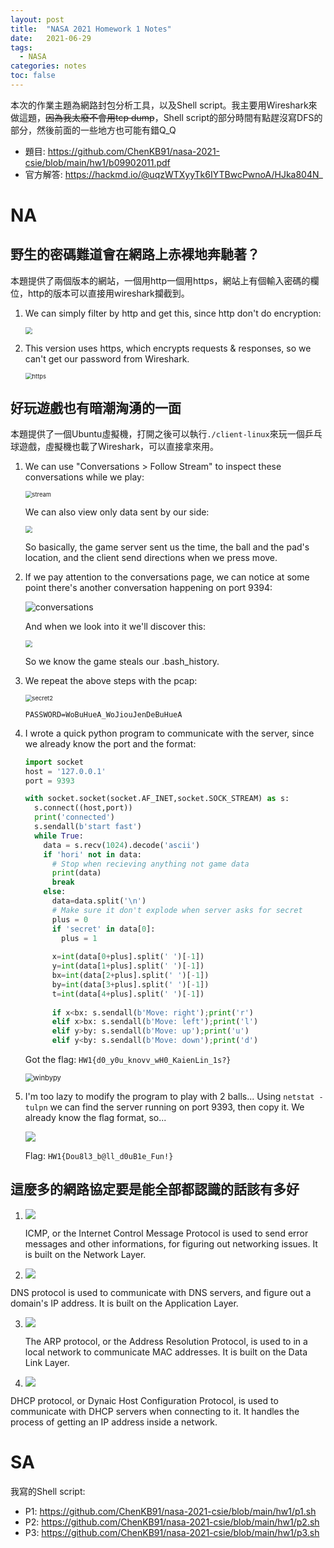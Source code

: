 ```yaml
---
layout: post
title:  "NASA 2021 Homework 1 Notes"
date:   2021-06-29
tags:
  - NASA
categories: notes
toc: false
---
```


本次的作業主題為網路封包分析工具，以及Shell script。我主要用Wireshark來做這題，~~因為我太廢不會用tcp dump~~，Shell script的部分時間有點趕沒寫DFS的部分，然後前面的一些地方也可能有錯Q_Q
<!--description-->
- 題目: https://github.com/ChenKB91/nasa-2021-csie/blob/main/hw1/b09902011.pdf
- 官方解答: https://hackmd.io/@uqzWTXyyTk6IYTBwcPwnoA/HJka804N_

# NA

## 野生的密碼難道會在網路上赤裸地奔馳著？

本題提供了兩個版本的網站，一個用http一個用https，網站上有個輸入密碼的欄位，http的版本可以直接用wireshark攔截到。

1. We can simply filter by http and get this, since http don't do encryption:

   <img src="/assets/img/2021-06-29/httppw.png" style="zoom: 67%;" />

2. This version uses https, which encrypts requests & responses, so we can't get our password from Wireshark.

   <img src="/assets/img/2021-06-29/https.png" alt="https" style="zoom:67%;" />

## 好玩遊戲也有暗潮洶湧的一面

本題提供了一個Ubuntu虛擬機，打開之後可以執行`./client-linux`來玩一個乒乓球遊戲，虛擬機也載了Wireshark，可以直接拿來用。

1. We can use "Conversations > Follow Stream" to inspect these conversations while we play:

   <img src="/assets/img/2021-06-29/stream.png" alt="stream" style="zoom:67%;" />

   We can also view only data sent by our side:

   <img src="/assets/img/2021-06-29/client.png" style="zoom:67%;" />

   So basically, the game server sent us the time, the ball and the pad's location, and the client send directions when we press move.

2. If we pay attention to the conversations page, we can notice at some point there's another conversation happening on port 9394:

   ![conversations](/assets/img/2021-06-29/conversations.png)

   And when we look into it we'll discover this:

   <img src="/assets/img/2021-06-29/secret.png" style="zoom:67%;" />

   So we know the game steals our .bash_history.

3. We repeat the above steps with the pcap:

   <img src="/assets/img/2021-06-29/secret2.png" alt="secret2" style="zoom:67%;" />

   `PASSWORD=WoBuHueA_WoJiouJenDeBuHueA`

4. I wrote a quick python program to communicate with the server, since we already know the port and the format:

   ```python
   import socket
   host = '127.0.0.1'
   port = 9393
   
   with socket.socket(socket.AF_INET,socket.SOCK_STREAM) as s:
     s.connect((host,port))
     print('connected')
     s.sendall(b'start fast')
     while True:
       data = s.recv(1024).decode('ascii')
       if 'hori' not in data:
         # Stop when recieving anything not game data
         print(data)
         break
       else:
         data=data.split('\n')
         # Make sure it don't explode when server asks for secret
         plus = 0
         if 'secret' in data[0]:
           plus = 1
           
         x=int(data[0+plus].split(' ')[-1])
         y=int(data[1+plus].split(' ')[-1])
         bx=int(data[2+plus].split(' ')[-1])
         by=int(data[3+plus].split(' ')[-1])
         t=int(data[4+plus].split(' ')[-1])
   		
         if x<bx: s.sendall(b'Move: right');print('r')
         elif x>bx: s.sendall(b'Move: left');print('l')
         elif y>by: s.sendall(b'Move: up');print('u')
         elif y<by: s.sendall(b'Move: down');print('d')
   ```

   Got the flag: `HW1{d0_y0u_knovv_wH0_KaienLin_1s?}`

   <img src="/assets/img/2021-06-29/winbypy.png" alt="winbypy" style="zoom:80%;" />

5. I'm too lazy to modify the program to play with 2 balls... Using `netstat -tulpn` we can find the server running on port 9393, then copy it. We already know the flag format, so...

   ![](/assets/img/2021-06-29/stringsgrep.png)

   Flag: `HW1{Dou8l3_b@ll_d0uB1e_Fun!}`

## 這麼多的網路協定要是能全部都認識的話該有多好

1. ![](/assets/img/2021-06-29/ICMP.png)

   ICMP, or the Internet Control Message Protocol is used to send error messages and other informations, for figuring out networking issues. It is built on the Network Layer.

2.  ![](/assets/img/2021-06-29/DNS.png)

   DNS protocol is used to communicate with DNS servers, and figure out a domain's IP address. It is built on the Application Layer.

3. ![](/assets/img/2021-06-29/ARP.png) 

   The ARP protocol, or the Address Resolution Protocol, is used to in a local network to communicate MAC addresses. It is built on the Data Link Layer.

4.  ![](/assets/img/2021-06-29/DHCP.png)

   DHCP protocol, or Dynaic Host Configuration Protocol, is used to communicate with DHCP servers when connecting to it. It handles the process of getting an IP address inside a network.

# SA

我寫的Shell script:
- P1: https://github.com/ChenKB91/nasa-2021-csie/blob/main/hw1/p1.sh
- P2: https://github.com/ChenKB91/nasa-2021-csie/blob/main/hw1/p2.sh
- P3: https://github.com/ChenKB91/nasa-2021-csie/blob/main/hw1/p3.sh
